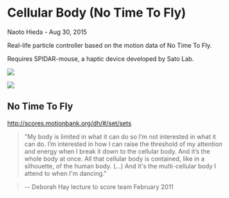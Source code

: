 Cellular Body (No Time To Fly)
========

Naoto Hieda - Aug 30, 2015

Real-life particle controller based on the motion data of No Time To Fly.

Requires SPIDAR-mouse, a haptic device developed by Sato Lab.

![]( http://cim.mcgill.ca/~nhieda/img/ccl4.png )

![]( http://cim.mcgill.ca/~nhieda/img/ccl4smalt.png )

No Time To Fly
--------

http://scores.motionbank.org/dh/#/set/sets

> "My body is limited in what it can do so I’m not interested in what it can do. I’m interested in how I can raise the threshold of my attention and energy when I break it down to the cellular body. And it’s the whole body at once. All that cellular body is contained, like in a silhouette, of the human body. (...) And it's the multi-cellular body I attend to when I'm dancing."

> -- Deborah Hay lecture to score team February 2011
